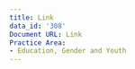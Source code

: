 ```yaml
---
title: Link
data_id: '308'
Document URL: Link
Practice Area:
- Education, Gender and Youth
---
```


